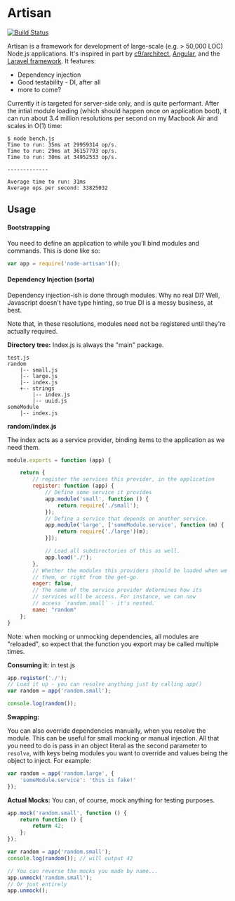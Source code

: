 # Artisan

[![Build Status](https://travis-ci.org/MCProHosting/artisan.svg)](https://travis-ci.org/MCProHosting/artisan)

Artisan is a framework for development of large-scale (e.g. > 50,000 LOC) Node.js applications. It's inspired in part by [c9/architect](https://github.com/c9/architect), [Angular](https://github.com/angular/angular.js), and the [Laravel framework](https://github.com/laravel/framework/). It features:

 * Dependency injection
 * Good testability - DI, after all
 * more to come?

Currently it is targeted for server-side only, and is quite performant. After the intial module loading (which should happen once on application boot), it can run about 3.4 million resolutions per second on my Macbook Air and scales in O(1) time:

```
$ node bench.js
Time to run: 35ms at 29959314 op/s.
Time to run: 29ms at 36157793 op/s.
Time to run: 30ms at 34952533 op/s.

-------------

Average time to run: 31ms
Average ops per second: 33825032
```

## Usage


#### Bootstrapping

You need to define an application to while you'll bind modules and commands. This is done like so:

```js
var app = require('node-artisan')();
```

#### Dependency Injection (sorta)

Dependency injection-ish is done through modules. Why no real DI? Well, Javascript doesn't have type hinting, so true DI is a messy business, at best.

Note that, in these resolutions, modules need not be registered until they're actually required.

**Directory tree:** Index.js is always the "main" package.

```
test.js
random
    |-- small.js
    |-- large.js
    |-- index.js
    +-- strings
        |-- index.js
        |-- uuid.js
someModule
    |-- index.js
```

**random/index.js**

The index acts as a service provider, binding items to the application as we need them.

```js
module.exports = function (app) {

    return {
        // register the services this provider, in the application
        register: function (app) {
            // Define some service it provides
            app.module('small', function () {
                return require('./small');
            });
            // Define a service that depends on another service.
            app.module('large', ['someModule.service', function (m) {
                return require('./large')(m);
            }]);

            // Load all subdirectories of this as well.
            app.load('./');
        },
        // Whether the modules this providers should be loaded when we need
        // them, or right from the get-go.
        eager: false,
        // The name of the service provider determines how its
        // services will be access. For instance, we can now
        // access `random.small` - it's nested.
        name: "random"
    };
}
```

Note: when mocking or unmocking dependencies, all modules are "reloaded", so expect that the function you export may be called multiple times.

**Consuming it:** in test.js

```js
app.register('./');
// Load it up - you can resolve anything just by calling app()
var random = app('random.small');

console.log(random());
```

**Swapping:**

You can also override dependencies manually, when you resolve the module. This can be useful for small mocking or manual injection. All that you need to do is pass in an object literal as the second parameter to `resolve`, with keys being modules you want to override and values being the object to inject. For example:

```js
var random = app('random.large', {
    'someModule.service': 'this is fake!'
});
```

**Actual Mocks:** You can, of course, mock anything for testing purposes.

```js
app.mock('random.small', function () {
    return function () {
        return 42;
    };
});

var random = app('random.small');
console.log(random()); // will output 42

// You can reverse the mocks you made by name...
app.unmock('random.small');
// Or just entirely
app.unmock();
